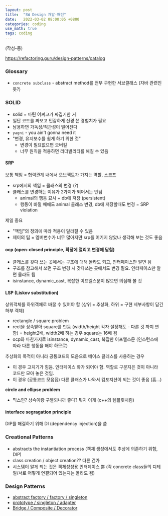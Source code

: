 ```yaml
---
layout: post
title:  "SW Design 개발-패턴"
date:   2022-03-02 08:00:05 +0800
categories: coding
use_math: true
tags: coding
---
```


(작성-중) 

<a href="https://refactoring.guru/design-patterns/catalog" target="_blank">https://refactoring.guru/design-patterns/catalog</a>

### Glossary
- `concrete subclass` - abstract method를 전부 구현한 서브클래스 (자바 관련인듯?)

### SOLID
- solid = 마틴 어쩌고가 짜깁기한 거
- 일단 코드를 짜보고 민감하게 신경 쓴 경험치가 필요
- 남용하면 가독성/직관성이 떨어진다
- `yagni` - you ain't gonna need it
- "변경, 유지보수를 쉽게 하기 위한 것"
    - 변경이 필요없으면 오버킬
    - 너무 원칙을 적용하면 리더빌리티를 해칠 수 있음

#### SRP
보통 책임 = 협력관계 내에서 오브젝트가 가지는 역할, 스코프
- srp에서의 책임 = 클래스의 변경 (?)
- 클래스를 변경하는 이유가 2가지가 되어서는 안됨
    - animal의 행동 묘사 + db에 저장 (persistent)
    - 행동이 바뀔 때에도 animal 클래스 변경, db에 저장할때도 변경 = SRP violation

제일 중요
- "책임"의 정의에 따라 적용이 달라질 수 있음
- 제이의 팁 = 멤버변수가 너무 많아지먄 srp를 어기지 않았나 생각해 보는 것도 좋음

#### ocp (open-closed principle, 확장에 열리고 변경에 닫힘)
- 클래스를 갖다 쓰는 곳에서는 구조에 대해 몰라도 되고, 인터페이스만 알면 됨
- 구조를 참고해서 쓰면 구조 변경 시 갖다쓰는 곳에서도 변경 필요. 인터페이스만 알면 몰라도 됨
- isinstance, dynamic_cast, 복잡한 이프엘스문이 많으면 의심해 볼 것

#### LSP (Liskov substitution)
상위객체를 하위객체로 바꿀 수 있어야 함 (상위 = 추상화, 하위 = 구현 세부사항이 담긴 하부 객체)
- rectangle / square problem
- rect을 상속받아 square를 만듬 (width/height 각자 설정해도  - 다른 것 까지 변함) = height2배, width2배 하는 경우 square는 16배 됨
- ocp와 마찬가지로 isinstance, dynamic_cast, 복잡한 이프엘스문 (인스턴스에 따라 다른 행동을 해야 하므로)

추상화의 목적이 아니라 공통코드의 모음으로 베이스 클레스를 사용하는 경우
- 이 경우 고치기가 힘듬. 인터페이스 화가 되어야 함. 역할로 구분지은 것이 아니라 코드만 모아 놓은 것임.
- 이 경우 (공통코드 모음집) 다른 클래스가 나와서 컴포지션이 되는 것이 좋음 (흠...)

__circle and ellipse problem__
- 믹스인? 상속이랑 구별되니까 좋다? 뭐지 이게 (c++의 템플릿처럼)

#### interface segragation principle
DIP를 해결하기 위해 DI (dependency injection)을 씀


### Creational Patterns
- abstracts the instantiation process (객체 생성에서도 추상에 의존하기 위함, DIP)
- class creation / object creation?? 다른 건가
- 시스템이 알게 되는 것은 객체성성용 인터페이스 뿐 (각 concrete class들의 디테일/서로 어떻게 연결되어 있는지는 몰라도 됨)

### Design Patterns
- <a href="https://github.com/nailbrainz/nailbrainz.github.io/issues/4" target="_blank">abstract factory / factory / singleton</a>
- <a href="https://github.com/nailbrainz/nailbrainz.github.io/issues/5" target="_blank">prototype / singleton / adapter</a>
- <a href="https://github.com/nailbrainz/nailbrainz.github.io/issues/6" target="_blank">Bridge / Composite / Decorator</a>